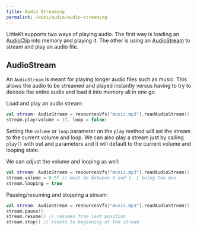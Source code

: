 ```yaml
---
title: Audio Streaming
permalink: /wiki/audio/audio-streaming
---
```


LittleKt supports two ways of playing audio. The first way is loading an [AudioClip](https://github.com/littlektframework/littlekt/blob/master/core/src/commonMain/kotlin/com/lehaine/littlekt/audio/AudioClip.kt) into memory and playing it. The other is using an [AudioStream](https://github.com/littlektframework/littlekt/blob/master/core/src/commonMain/kotlin/com/lehaine/littlekt/audio/AudioStream.kt) to stream and play an audio file.

## AudioStream

An `AudioStream` is meant for playing longer audio files such as music. This allows the audio to be streamed and played instantly versus having to try to decode the entire audio and load it into memory all in one go.

Load and play an audio stream:

```kotlin
val stream: AudioStream = resourcesVfs["music.mp3"].readAudioStream()
stream.play(volume = 1f, loop = false)
```

Setting the `volume` or `loop` parameter on the `play` method will set the stream to the current volume and loop. We can also play a stream just by calling `play()` with out and parameters and it will default to the current volume and looping state.

We can adjust the volume and looping as well:

```kotlin
val stream: AudioStream = resourcesVfs["music.mp3"].readAudioStream()
stream.volume = 0.5f // must be between 0 and 1. 1 being the max
stream.looping = true
```

Pausing/resuming and stopping a stream:

```kotlin
val stream: AudioStream = resourcesVfs["music.mp3"].readAudioStream()
stream.pause()
stream.resume() // resumes from last position
stream.stop() // resets to beginning of the stream
```
